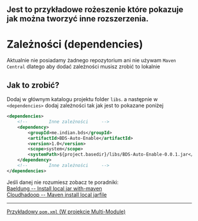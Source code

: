 ## Jest to przykładowe rożeszenie które pokazuje jak można tworzyć inne rozszerzenia.

# Zależności (dependencies)

Aktualnie nie posiadamy żadnego repozytorium ani nie używam `Maven Central` dlatego aby dodać zależności musisz zrobić
to lokalnie<br>

## Jak to zrobić?

Dodaj w głównym katalogu projektu folder `libs`. a następnie w `<dependencies>` dodaj zależności tak jak jest to
pokazane poniżej

```xml
<dependencies>
    <!--        Inne zależności     -->
    <dependency>
        <groupId>me.indian.bds</groupId>
        <artifactId>BDS-Auto-Enable</artifactId>
        <version>1.0</version>
        <scope>system</scope>
        <systemPath>${project.basedir}/libs/BDS-Auto-Enable-0.0.1.jar</systemPath>
    </dependency>
    <!--        Inne zależności     -->
</dependencies>
```

Jeśli danej nie rozumiesz zobacz te poradniki: <br>
[Baeldung -- Install local jar with-maven](https://www.baeldung.com/install-local-jar-with-maven)<br>
[Cloudhadoop -- Maven install local jarfile](https://www.cloudhadoop.com/maven-install-local-jarfile#how-to-install-the-local-repository-jar-with-systempath-of-dependency)<br>

----
[Przykładowy `pom.xml` (W projekcie Multi-Module)](pom.xml)

